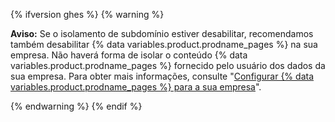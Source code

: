 {% ifversion ghes %}
{% warning %}

**Aviso:** Se o isolamento de subdomínio estiver desabilitar, recomendamos também desabilitar {% data variables.product.prodname_pages %} na sua empresa. Não haverá forma de isolar o conteúdo {% data variables.product.prodname_pages %} fornecido pelo usuário dos dados da sua empresa. Para obter mais informações, consulte "[Configurar {% data variables.product.prodname_pages %} para a sua empresa](/enterprise/admin/guides/installation/configuring-github-pages-for-your-enterprise/)".

{% endwarning %}
{% endif %}
